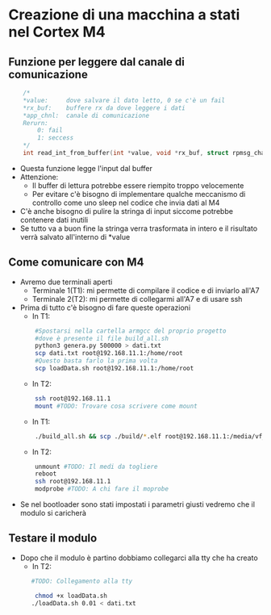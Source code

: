 # Creazione di una macchina a stati nel Cortex M4
## Funzione per leggere dal canale di comunicazione
```c
    /*
    *value:     dove salvare il dato letto, 0 se c'è un fail
    *rx_buf:    buffere rx da dove leggere i dati
    *app_chnl:  canale di comunicazione
    Rerurn:
        0: fail
        1: seccess
    */
    int read_int_from_buffer(int *value, void *rx_buf, struct rpmsg_channel *app_chnl);
```
- Questa funzione legge l'input dal buffer
- Attenzione: 
    - Il buffer di lettura potrebbe essere riempito troppo velocemente
    - Per evitare c'è bisogno di implementare qualche meccanismo di controllo come uno sleep nel codice che invia dati al M4
- C'è anche bisogno di pulire la stringa di input siccome potrebbe contenere dati inutili
- Se tutto va a buon fine la stringa verra trasformata in intero e il risultato verrà salvato all'interno di *value

## Come comunicare con M4
- Avremo due terminali aperti
    - Terminale 1(T1):  mi permette di compilare il codice e di inviarlo all'A7
    - Terminale 2(T2):  mi permette di collegarmi all'A7 e di usare ssh
- Prima di tutto c'è bisogno di fare queste operazioni
    - In T1:
    ```bash
        #Spostarsi nella cartella armgcc del proprio progetto
        #dove è presente il file build_all.sh
        python3 genera.py 500000 > dati.txt 
        scp dati.txt root@192.168.11.1:/home/root
        #Questo basta farlo la prima volta
        scp loadData.sh root@192.168.11.1:/home/root    
    ```
    - In T2:
    ```bash
        ssh root@192.168.11.1
        mount #TODO: Trovare cosa scrivere come mount
    ```
    - In T1:
    ```bash
        ./build_all.sh && scp ./build/*.elf root@192.168.11.1:/media/vf__ #TODO: in che media va caricato ?
    ```
    - In T2:
    ```bash
        unmount #TODO: Il medi da togliere
        reboot
        ssh root@192.168.11.1
        modprobe #TODO: A chi fare il moprobe
    ```
- Se nel bootloader sono stati impostati i parametri giusti vedremo che il modulo si caricherà

## Testare il modulo 
- Dopo che il modulo è partino dobbiamo collegarci alla tty che ha creato
    - In T2:
    ```bash
       #TODO: Collegamento alla tty

        chmod +x loadData.sh
       ./loadData.sh 0.01 < dati.txt
    ```







